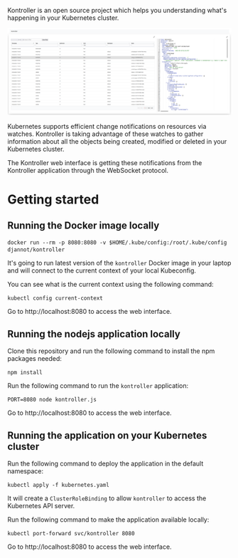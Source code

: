 Kontroller is an open source project which helps you understanding what's happening in your Kubernetes cluster.

![Kontroller web interface](images/kontroller.png)

Kubernetes supports efficient change notifications on resources via watches. Kontroller is taking advantage of these watches to gather information about all the objects being created, modified or deleted in your Kubernetes cluster.

The Kontroller web interface is getting these notifications from the Kontroller application through the WebSocket protocol.

# Getting started

## Running the Docker image locally

```
docker run --rm -p 8080:8080 -v $HOME/.kube/config:/root/.kube/config djannot/kontroller
```

It's going to run latest version of the `kontroller` Docker image in your laptop and will connect to the current context of your local Kubeconfig.

You can see what is the current context using the following command:

```
kubectl config current-context
```

Go to http://localhost:8080 to access the web interface.

## Running the nodejs application locally

Clone this repository and run the following command to install the npm packages needed:

```
npm install
```

Run the following command to run the `kontroller` application:

```
PORT=8080 node kontroller.js
```

Go to http://localhost:8080 to access the web interface.

## Running the application on your Kubernetes cluster

Run the following command to deploy the application in the default namespace:

```
kubectl apply -f kubernetes.yaml
```

It will create a `ClusterRoleBinding` to allow `kontroller` to access the Kubernetes API server.

Run the following command to make the application available locally:

```
kubectl port-forward svc/kontroller 8080
```

Go to http://localhost:8080 to access the web interface.